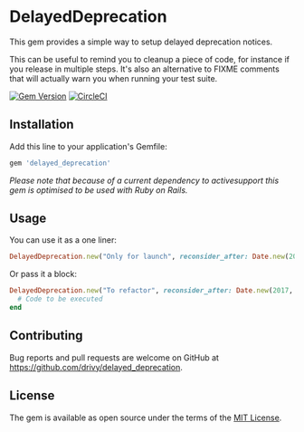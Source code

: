 # DelayedDeprecation

This gem provides a simple way to setup delayed deprecation notices.

This can be useful to remind you to cleanup a piece of code, for instance
if you release in multiple steps. It's also an alternative to FIXME comments that
will actually warn you when running your test suite.

[![Gem Version](https://badge.fury.io/rb/delayed_deprecations.svg)](https://badge.fury.io/rb/delayed_deprecations)
[![CircleCI](https://circleci.com/gh/drivy/delayed_deprecations.svg?style=svg)](https://circleci.com/gh/drivy/delayed_deprecations)

## Installation

Add this line to your application's Gemfile:

```ruby
gem 'delayed_deprecation'
```

_Please note that because of a current dependency to activesupport this gem is
optimised to be used with Ruby on Rails._

## Usage

You can use it as a one liner:

```ruby
DelayedDeprecation.new("Only for launch", reconsider_after: Date.new(2017, 10, 1), owner: "Alice")
```

Or pass it a block:

```ruby
DelayedDeprecation.new("To refactor", reconsider_after: Date.new(2017, 10, 1), owner: "Bob") do
  # Code to be executed
end
```

## Contributing

Bug reports and pull requests are welcome on GitHub at https://github.com/drivy/delayed_deprecation.

## License

The gem is available as open source under the terms of the [MIT License](https://opensource.org/licenses/MIT).
